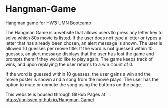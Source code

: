 # Hangman-Game
Hangman game for HW3 UMN Bootcamp

The Hangman Game is a website that allows users to press any letter key to solve which 80s movie is listed. If the user does not type a letter or types a letter that has already been chosen, an alert message is shown. The user is allowed 10 guesses per movie title. If the word is not guessed within 10 guesses, an alert message displays that the user has lost the game and prompts them if they would like to play again. The game keeps track of wins, and upon replaying the user returns to a win count of 0. 

If the word is guessed within 10 guesses, the user gains a win and the movie poster is shown and a song from the movie plays. The user has the option to mute or unmute the song using the buttons on the page. 

This website is housed through GitHub Pages at https://junissen.github.io/Hangman-Game/